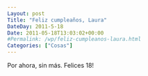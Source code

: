 ```yaml
---
Layout: post
Title: "Feliz cumpleaños, Laura"
DateDay: 2011-5-18
Date: 2011-05-18T13:03:02+00:00
#Permalink: /wp/feliz-cumpleanos-laura.html
Categories: ["Cosas"]
---
```


<p>Por ahora, sin más. Felices 18!</p>
